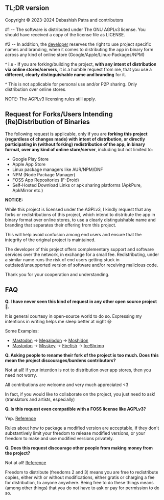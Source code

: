 ## TL;DR version

Copyright © 2023-2024 Debashish Patra and contributors

#1 -- The software is distributed under The GNU AGPLv3 license.
You should have received a copy of the license file as LICENSE.

#2 -- In addition, the [developer](https://github.com/suvam0451) reserves the right to use project specific
names and branding, when it comes to distributing the app in
binary form across any kind of online store (Google/Apple/Linux-Packages/NPM)

^ i.e - If you are forking/building the project, **with any intent of distribution via online stores/servers**,
it is a humble request from me, that you use a **different, clearly distinguishable name and branding** for it.

^ This is not applicable for personal use and/or P2P sharing. Only distribution over online stores.

NOTE: The AGPLv3 licensing rules still apply.

## Request for Forks/Users Intending (Re)Distribution of Binaries

The following request is applicable,
only if you are **forking this project (regardless of changes made)
with intent of distribution,
or directly participating in (without forking) redistribution of the app,
in binary format, over any kind of online store/server**,
including but not limited to:

- Google Play Store
- Apple App Store
- Linux package managers like AUR/NPM/DNF
- NPM (Node Package Manager)
- FOSS App Repositories (F-Droid)
- Self-Hosted Download Links or apk sharing platforms (ApkPure, ApkMirror etc.)

**NOTICE:**

While this project is licensed under the AGPLv3,
I kindly request that any forks or redistributions
of this project, which intend to distribute the app in binary format
over online stores,
to use a clearly distinguishable name and branding that separates
their offering from this project.

This will help avoid confusion among end users and
ensure that the integrity of the original project is maintained.

The developer of this project offers complementary support and software services
over the network, in exchange for a small fee.
Redistributing, under a similar name runs the risk of end users getting stuck in
outdated/unsupported version of software and/or receiving malicious code.

Thank you for your cooperation and understanding.

## FAQ

**Q. I have never seen this kind of request in any other open source project 🤨.**

It is general courtesy in open-source world to do so.
Expressing my intentions in writing helps me sleep better at night 😆

Some Examples:

- [Mastodon](https://github.com/mastodon/mastodon-android) -> [Megalodon](https://github.com/sk22/megalodon) -> [Moshidon](https://github.com/LucasGGamerM/moshidon)
- [Mastodon](https://github.com/mastodon/mastodon) -> [Misskey](https://github.com/misskey-dev/misskey) -> [Firefish](https://firefish.dev/firefish/firefish) -> [IceShrimp](https://iceshrimp.dev/iceshrimp/iceshrimp)

**Q. Asking people to rename their fork of the project is too much. Does this mean the project discourages/burdens contributors?**

Not at all! If your intention is not to distribution over app stores, then you need not worry.

All contributions are welcome and very much appreciated <3

In fact, if you would like to collaborate on the project,
you just need to ask! (translators and artists, especially)

**Q. Is this request even compatible with a FOSS license like AGPLv3?**

Yep. [Reference](https://www.gnu.org/philosophy/free-sw.en.html#packaging)

Rules about how to package a modified version are acceptable,
if they don't substantively limit your freedom to release modified versions,
or your freedom to make and use modified versions privately.

**Q. Does this request discourage other people from making money from the project?**

Not at all! [Reference](https://www.gnu.org/philosophy/free-sw.en.html#redistribute)

Freedom to distribute (freedoms 2 and 3) means you are free to redistribute copies,
either with or without modifications, either gratis or charging a fee for distribution,
to anyone anywhere. Being free to do these things means (among other things)
that you do not have to ask or pay for permission to do so.
